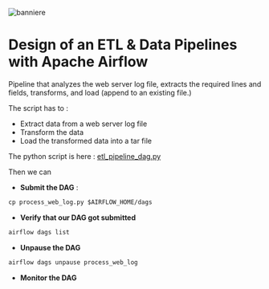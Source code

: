 ![banniere](https://github.com/pgrondein/etl_data_pipeline_airflow/assets/113172845/81669455-05bb-4874-8763-2e56ca2276c5)

# Design of an ETL & Data Pipelines with Apache Airflow
Pipeline that analyzes the web server log file, extracts the required lines and fields, transforms, and load (append to an existing file.)

The script has to :
- Extract data from a web server log file
- Transform the data
- Load the transformed data into a tar file

The python script is here : [etl_pipeline_dag.py](https://github.com/pgrondein/etl_data_pipeline_airflow/blob/09fce008cebd6028dcf3a1cd920f5c9718206aa2/etl_pipeline_dag.py)

Then we can 
- ****Submit the DAG**** :

```markdown
cp process_web_log.py $AIRFLOW_HOME/dags
```

- ****Verify that our DAG got submitted****

```markdown
airflow dags list
```

- ****Unpause the DAG****

```markdown
airflow dags unpause process_web_log
```

- ****Monitor the DAG****
